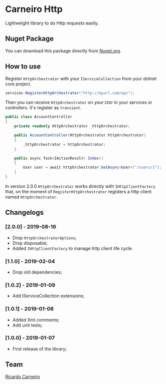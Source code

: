 # Carneiro Http

Lightweight library to do Http requests easily.

## Nuget Package

You can download this package directly from [Nuget.org](https://www.nuget.org/packages/Carneiro.Http).

## How to use

Register `HttpOrchestrator` with your `IServiceCollection` from your dotnet core project.

```csharp
services.RegisterHttpOrchestrator("http://myurl.com/api");
```

Then you can receive `HttpOrchestrator` on your ctor in your services or controllers. It's register as `transient`.

```csharp
public class AccountController
{
    private readonly HttpOrchestrator _httpOrchestrator;

    public AccountController(HttpOrchestrator httpOrchestrator)
    {
        _httpOrchestrator = httpOrchestrator;
    }

    public async Task<IActionResult> Index()
    {
        User user = await httpOrchestrator.GetAsync<User>("/users/1");
    }
}
```

In version 2.0.0 `HttpOrchestrator` works directly with `IHttpClientFactory` that, on the moment of `RegisterHttpOrchestrator` registers a http client named `HttpOrchestrator`.

## Changelogs

### [2.0.0] - 2019-08-16

- Drop `HttpOrchestratorOptions`;
- Drop disposable;
- Added `IHttpClientFactory` to manage http client life cycle.

### [1.1.0] - 2019-02-04

- Drop old dependencies;

### [1.0.2] - 2019-01-09

- Add IServiceCollection extensions;

### [1.0.1] - 2019-01-08

- Added Xml comments;
- Add unit tests;

### [1.0.0] - 2019-01-07

- First release of the library;

## Team

[Ricardo Carneiro](https://github.com/rjcarneiro/)